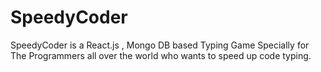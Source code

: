 # SpeedyCoder
SpeedyCoder is a React.js , Mongo DB  based Typing Game Specially for The Programmers all over the world who wants to speed up code typing.
